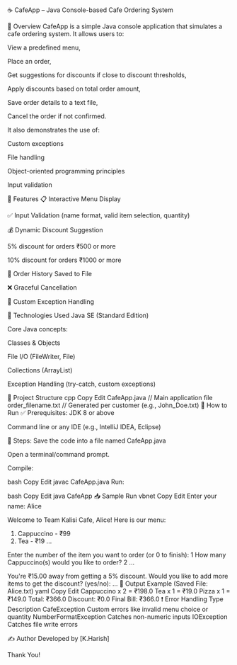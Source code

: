 ☕ CafeApp – Java Console-based Cafe Ordering System


📌 Overview
CafeApp is a simple Java console application that simulates a cafe ordering system. It allows users to:

View a predefined menu,

Place an order,

Get suggestions for discounts if close to discount thresholds,

Apply discounts based on total order amount,

Save order details to a text file,

Cancel the order if not confirmed.

It also demonstrates the use of:

Custom exceptions

File handling

Object-oriented programming principles

Input validation

🧾 Features
📋 Interactive Menu Display

✅ Input Validation (name format, valid item selection, quantity)

💰 Dynamic Discount Suggestion

5% discount for orders ₹500 or more

10% discount for orders ₹1000 or more

💾 Order History Saved to File

❌ Graceful Cancellation

🔐 Custom Exception Handling

🧠 Technologies Used
Java SE (Standard Edition)

Core Java concepts:

Classes & Objects

File I/O (FileWriter, File)

Collections (ArrayList)

Exception Handling (try-catch, custom exceptions)

📂 Project Structure
cpp
Copy
Edit
CafeApp.java           // Main application file
order_filename.txt     // Generated per customer (e.g., John_Doe.txt)
🚀 How to Run
✅ Prerequisites:
JDK 8 or above

Command line or any IDE (e.g., IntelliJ IDEA, Eclipse)

🔧 Steps:
Save the code into a file named CafeApp.java

Open a terminal/command prompt.

Compile:

bash
Copy
Edit
javac CafeApp.java
Run:

bash
Copy
Edit
java CafeApp
📥 Sample Run
vbnet
Copy
Edit
Enter your name: Alice

Welcome to Team Kalisi Cafe, Alice!
Here is our menu:
1. Cappuccino - ₹99
2. Tea        - ₹19
...

Enter the number of the item you want to order (or 0 to finish):
1
How many Cappuccino(s) would you like to order?
2
...

You're ₹15.00 away from getting a 5% discount.
Would you like to add more items to get the discount? (yes/no):
...
📄 Output Example (Saved File: Alice.txt)
yaml
Copy
Edit
Cappuccino x 2 = ₹198.0
Tea x 1 = ₹19.0
Pizza x 1 = ₹149.0
Total: ₹366.0
Discount: ₹0.0
Final Bill: ₹366.0
❗ Error Handling
Type	Description
CafeException	Custom errors like invalid menu choice or quantity
NumberFormatException	Catches non-numeric inputs
IOException	Catches file write errors

✍️ Author
Developed by [K.Harish]

Thank You! 

